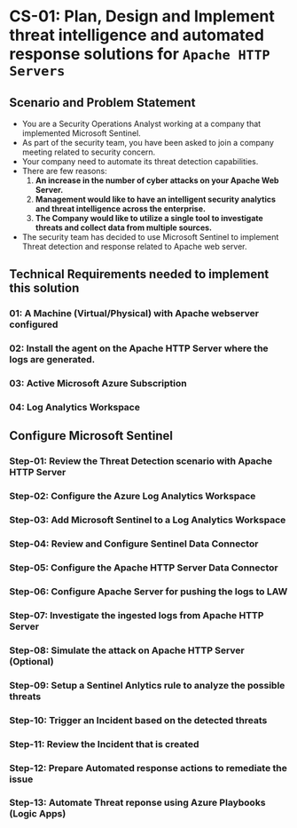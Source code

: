 # CS-01: Plan, Design and Implement threat intelligence and automated response solutions for `Apache HTTP Servers`

## Scenario and Problem Statement

- You are a Security Operations Analyst working at a company that implemented Microsoft Sentinel.
- As part of the security team, you have been asked to join a company meeting related to security concern.
- Your company need to automate its threat detection capabilities.
- There are few reasons:
  1. **An increase in the number of cyber attacks on your Apache Web Server.**
  2. **Management would like to have an intelligent security analytics and threat intelligence across the enterprise.**
  3. **The Company would like to utilize a single tool to investigate threats and collect data from multiple sources.**
- The security team has decided to use Microsoft Sentinel to implement Threat detection and response related to Apache web server.

## Technical Requirements needed to implement this solution

### 01: A Machine (Virtual/Physical) with Apache webserver configured

### 02: Install the agent on the Apache HTTP Server where the logs are generated.

### 03: Active Microsoft Azure Subscription

### 04: Log Analytics Workspace

## Configure Microsoft Sentinel

### Step-01: Review the Threat Detection scenario with Apache HTTP Server

### Step-02: Configure the Azure Log Analytics Workspace

### Step-03: Add Microsoft Sentinel to a Log Analytics Workspace

### Step-04: Review and Configure Sentinel Data Connector

### Step-05: Configure the Apache HTTP Server Data Connector

### Step-06: Configure Apache Server for pushing the logs to LAW

### Step-07: Investigate the ingested logs from Apache HTTP Server

### Step-08: Simulate the attack on Apache HTTP Server (Optional)

### Step-09: Setup a Sentinel Anlytics rule to analyze the possible threats

### Step-10: Trigger an Incident based on the detected threats

### Step-11: Review the Incident that is created

### Step-12: Prepare Automated response actions to remediate the issue

### Step-13: Automate Threat reponse using Azure Playbooks (Logic Apps)
